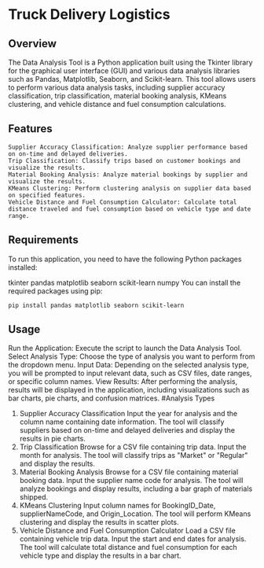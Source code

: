 # Truck Delivery Logistics
## Overview
The Data Analysis Tool is a Python application built using the Tkinter library for the graphical user interface (GUI) and various data analysis libraries such as Pandas, Matplotlib, Seaborn, and Scikit-learn. This tool allows users to perform various data analysis tasks, including supplier accuracy classification, trip classification, material booking analysis, KMeans clustering, and vehicle distance and fuel consumption calculations.

## Features
    Supplier Accuracy Classification: Analyze supplier performance based on on-time and delayed deliveries.
    Trip Classification: Classify trips based on customer bookings and visualize the results.
    Material Booking Analysis: Analyze material bookings by supplier and visualize the results.
    KMeans Clustering: Perform clustering analysis on supplier data based on specified features.
    Vehicle Distance and Fuel Consumption Calculator: Calculate total distance traveled and fuel consumption based on vehicle type and date range.
## Requirements
To run this application, you need to have the following Python packages installed:

  tkinter
  pandas
  matplotlib
  seaborn
  scikit-learn
  numpy
You can install the required packages using pip:

    pip install pandas matplotlib seaborn scikit-learn
## Usage
Run the Application: Execute the script to launch the Data Analysis Tool.
Select Analysis Type: Choose the type of analysis you want to perform from the dropdown menu.
Input Data: Depending on the selected analysis type, you will be prompted to input relevant data, such as CSV files, date ranges, or specific column names.
View Results: After performing the analysis, results will be displayed in the application, including visualizations such as bar charts, pie charts, and confusion matrices.
#Analysis Types
1. Supplier Accuracy Classification
Input the year for analysis and the column name containing date information.
The tool will classify suppliers based on on-time and delayed deliveries and display the results in pie charts.
2. Trip Classification
Browse for a CSV file containing trip data.
Input the month for analysis.
The tool will classify trips as "Market" or "Regular" and display the results.
3. Material Booking Analysis
Browse for a CSV file containing material booking data.
Input the supplier name code for analysis.
The tool will analyze bookings and display results, including a bar graph of materials shipped.
4. KMeans Clustering
Input column names for BookingID_Date, supplierNameCode, and Origin_Location.
The tool will perform KMeans clustering and display the results in scatter plots.
5. Vehicle Distance and Fuel Consumption Calculator
Load a CSV file containing vehicle trip data.
Input the start and end dates for analysis.
The tool will calculate total distance and fuel consumption for each vehicle type and display the results in a bar chart.
